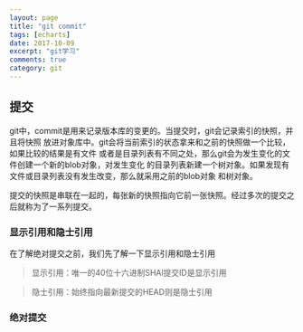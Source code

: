 ```yaml
---
layout: page
title: "git commit"
tags: [echarts]
date: 2017-10-09
excerpt: "git学习"
comments: true
category: git
---
```

## 提交
  git中，commit是用来记录版本库的变更的。当提交时，git会记录索引的快照，并且将快照
放进对象库中。git会将当前索引的状态拿来和之前的快照做一个比较，如果比较的结果是有文件
或者是目录列表有不同之处，那么git会为发生变化的文件创建一个新的blob对象，对发生变化
的目录列表新建一个树对象。如果发现有文件或目录列表没有发生改变，那么就采用之前的blob对象
和树对象。

  提交的快照是串联在一起的，每张新的快照指向它前一张快照。经过多次的提交之后就称为了一系列提交。
  
### 显示引用和隐士引用
  在了解绝对提交之前，我们先了解一下显示引用和隐士引用
  >显示引用：唯一的40位十六进制SHAl提交ID是显示引用
  
  >隐士引用：始终指向最新提交的HEAD则是隐士引用

### 绝对提交  
